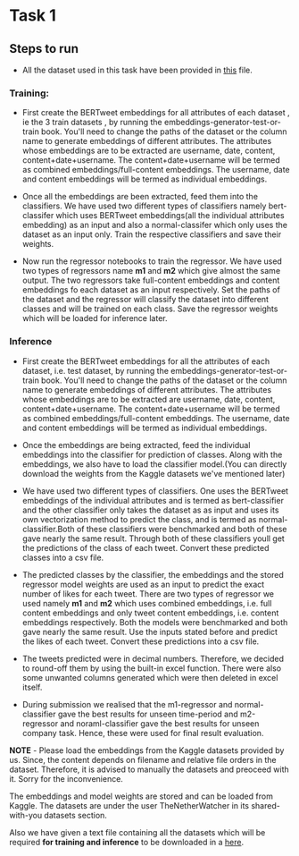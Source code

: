 # Task 1

## Steps to run 

- All the dataset used in this task have been provided in [this](https://github.com/team22techmeetIITMadras/team22_interIIT_Adobe/blob/main/Notebooks/Task%201/dataset%20names.txt) file.

### Training:

- First create the BERTweet embeddings for all attributes of each dataset , ie the 3 train datasets , by running the  embeddings-generator-test-or-train book.
You'll need to change the paths of the dataset or the column name to generate embeddings of different attributes.
The attributes whose embeddings are to be extracted are username, date, content, content+date+username.
The content+date+username will be termed as combined embeddings/full-content embeddings.
The username, date and content embeddings will be termed as individual embeddings.

- Once all the embeddings are been extracted, feed them into the classifiers.
We have used two different types of classifiers namely bert-classifer which uses BERTweet embeddings(all the individual attributes embedding) as an input and also a normal-classifer which only uses the dataset as an input only. Train the respective classifiers and save their weights.

- Now run the regressor notebooks to train the regressor. We have used two types of regressors name **m1** and **m2** which give almost the same output.
The two regressors take full-content embeddings and content embeddings fo each dataset as an input respectively. Set the paths of the dataset and the regressor will classify the dataset into different classes and will be trained on each class. Save the regressor weights which will be loaded for inference later.

### Inference 

- First create the BERTweet embeddings for all the attributes of each dataset, i.e. test dataset, by running the embeddings-generator-test-or-train book.
You'll need to change the paths of the dataset or the column name to generate embeddings of different attributes.
The attributes whose embeddings are to be extracted are username, date, content, content+date+username.
The content+date+username will be termed as combined embeddings/full-content embeddings.
The username, date and content embeddings will be termed as individual embeddings.

- Once the embeddings are being extracted, feed the individual embeddings into the classifier for prediction of classes. Along with the embeddings, we also have to load the classifier model.(You can directly download the weights from the Kaggle datasets we've mentioned later)

- We have used two different types of classifiers. One uses the BERTweet embeddings of the individual attributes and is termed as bert-classifier and the other classifier only takes the dataset as as input and uses its own vectorization method to predict the class, and is termed as normal-classifier.Both of these classifiers were benchmarked and both of these gave nearly the same result. Through both of these classifiers youll get the predictions of the class of each tweet. Convert these predicted classes into a csv file.

- The predicted classes by the classifier, the embeddings and the stored regressor model weights are used as an input to predict the exact number of likes for each tweet. There are two types of regressor we used namely **m1** and **m2** which uses combined embeddings, i.e. full content embeddings and only tweet content embeddings, i.e. content embeddings respectively. Both the models were benchmarked and both gave nearly the same result. Use the inputs stated before and predict the likes of each tweet. Convert these predictions into a csv file.

- The tweets predicted were in decimal numbers. Therefore, we decided to round-off them by using the built-in excel function.
There were also some unwanted columns generated which were then deleted in excel itself.

- During submission we realised that the m1-regressor and normal-classifier gave the best results for unseen time-period and m2-regressor and noraml-classifier gave the best results for unseen company task. Hence, these were used for final result evaluation.

**NOTE** - Please load the embeddings from the Kaggle datasets provided by us. Since, the content depends on filename and relative file orders in the dataset. Therefore, it is advised to manually the datasets and preoceed with it.
Sorry for the inconvenience.

The embeddings and model weights are stored and can be loaded from Kaggle. The datasets are under the user TheNetherWatcher in its shared-with-you datasets section.

Also we have given a text file containing all the datasets which will be required **for training and inference** to be downloaded in a [here](https://github.com/team22techmeetIITMadras/team22_interIIT_Adobe/blob/main/Notebooks/Task%201/dataset%20names.txt).